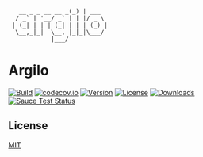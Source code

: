 ```
   __ _ _ __ __ _(_) | ___
  / _` | '__/ _` | | |/ _ \
 | (_| | | | (_| | | | (_) |
  \__,_|_|  \__, |_|_|\___/
            |___/

```

# Argilo

[![Build](https://api.travis-ci.org/tao-zeng/argilo.svg?branch=ts)](https://travis-ci.org/tao-zeng/argilo)
[![codecov.io](https://codecov.io/github/tao-zeng/argilo/coverage.svg?branch=ts)](https://codecov.io/github/tao-zeng/argilo?branch=ts)
[![Version](https://img.shields.io/npm/v/argilo.svg)](https://npmjs.org/package/argilo)
[![License](https://img.shields.io/npm/l/argilo.svg)](https://npmjs.org/package/argilo)
[![Downloads](https://img.shields.io/npm/dt/argilo.svg)](https://npmjs.org/package/argilo)
[![Sauce Test Status](https://saucelabs.com/browser-matrix/tpl_js.svg)](https://saucelabs.com/u/tpl_js)

## License

[MIT](http://opensource.org/licenses/MIT)
